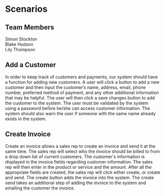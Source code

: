 # Scenarios  

## Team Members  
Simon Stockton  
Blake Hudson  
Lily Thompson  

## Add a Customer  
In order to keep track of customers and payments, our system should have a function for adding new customers. A user will click a button to add a new customer and then input the customer’s name, address, email, phone number, preferred method of payment, and any other additional information that may be helpful. The user will then click a save changes button to add the customer to the system. The user must be validated by the system using a password before he/she can access customer information. The system should also warn the user if someone with the same name already exists in the system.

## Create Invoice
Create an invoice allows a sales rep to create an invoice and send it at the same time. The sales rep will select who the invoice should be billed to from a drop down list of current customers. The customer's information is displayed in the invoice fields regarding customer information. The sales rep will then enter in the product or service and the amount. After all the appropriate fields are created, the sales rep will click either create, or create and send. The create button adds the invoice into the system. The create send takes an additional step of adding the invoice to the system and emailing the customer the invoice. 
